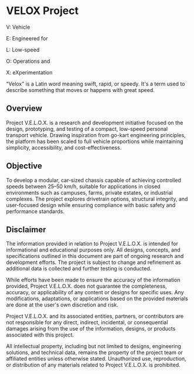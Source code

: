 # VELOX Project

V: Vehicle

E: Engineered for

L: Low-speed

O: Operations and

X: eXperimentation

"Velox" is a Latin word meaning swift, rapid, or speedy. It's a term used to describe something that moves or happens with great speed.

## Overview
Project V.E.L.O.X. is a research and development initiative focused on the design, prototyping, and testing of a compact, low-speed personal transport vehicle. Drawing inspiration from go-kart engineering principles, the platform has been scaled to full vehicle proportions while maintaining simplicity, accessibility, and cost-effectiveness.

## Objective
To develop a modular, car-sized chassis capable of achieving controlled speeds between 25–50 km/h, suitable for applications in closed environments such as campuses, farms, private estates, or industrial complexes. The project explores drivetrain options, structural integrity, and user-focused design while ensuring compliance with basic safety and performance standards.

## Disclaimer
The information provided in relation to Project V.E.L.O.X. is intended for informational and educational purposes only. All designs, concepts, and specifications outlined in this document are part of ongoing research and development efforts. The project is subject to change and refinement as additional data is collected and further testing is conducted.

While efforts have been made to ensure the accuracy of the information provided, Project V.E.L.O.X. does not guarantee the completeness, accuracy, or applicability of any content or designs for specific uses. Any modifications, adaptations, or applications based on the provided materials are done at the user's own discretion and risk.

Project V.E.L.O.X. and its associated entities, partners, or contributors are not responsible for any direct, indirect, incidental, or consequential damages arising from the use of the information, designs, or products associated with this project.

All intellectual property, including but not limited to designs, engineering solutions, and technical data, remains the property of the project team or affiliated entities unless otherwise stated. Unauthorized use, reproduction, or distribution of any materials related to Project V.E.L.O.X. is prohibited.
